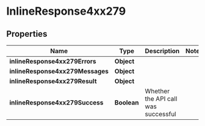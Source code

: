 # InlineResponse4xx279

## Properties
Name | Type | Description | Notes
------------ | ------------- | ------------- | -------------
**inlineResponse4xx279Errors** | **Object** |  | 
**inlineResponse4xx279Messages** | **Object** |  | 
**inlineResponse4xx279Result** | **Object** |  | 
**inlineResponse4xx279Success** | **Boolean** | Whether the API call was successful | 

